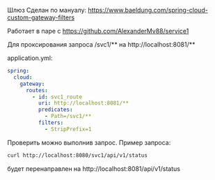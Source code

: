 Шлюз
Сделан по мануалу: https://www.baeldung.com/spring-cloud-custom-gateway-filters

Работает в паре с https://github.com/AlexanderMv88/service1

Для проксирования запроса /svc1/** на http://localhost:8081/**

application.yml:
```yml
spring:
  cloud:
    gateway:
      routes:
        - id: svc1_route
          uri: http://localhost:8081/**
          predicates:
            - Path=/svc1/**
          filters:
            - StripPrefix=1
```
Проверить можно выполнив запрос. Пример запроса:
```bash
curl http://localhost:8080/svc1/api/v1/status
```
будет перенаправлен на http://localhost:8081/api/v1/status



